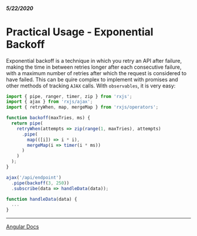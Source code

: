 ##### 5/22/2020
# Practical Usage - Exponential Backoff
Exponential backoff is a technique in which you retry an API after failure, making the time in between retries longer after each consecutive failure, with a maximum number of retries after which the request is considered to have failed.  This can be quire complex to implement with promises and other methods of tracking `AJAX` calls.  With `observables`, it is very easy:

```ts
import { pipe, ranger, timer, zip } from 'rxjs';
import { ajax } from 'rxjs/ajax';
import { retryWhen, map, mergeMap } from 'rxjs/operators';

function backoff(maxTries, ms) {
  return pipe(
    retryWhen(attempts => zip(range(1, maxTries), attempts)
      .pipe(
        map(([i]) => i * i),
        mergeMap(i => timer(i * ms))
      )
    )
  );
}

ajax('/api/endpoint')
  .pipe(backoff(3, 250))
  .subscribe(data => handleData(data));

function handleData(data) {
  ...
}
```

---

[Angular Docs](https://angular.io/guide/practical-observable-usage#exponential-backoff)
